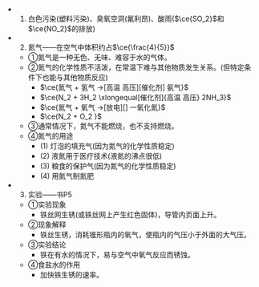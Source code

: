 -
  1. 白色污染(塑料污染)、臭氧空洞(氟利昂)、酸雨($\ce{SO_2}$和$\ce{NO_2}$的排放)
-
  2. 氮气——在空气中体积约占$\ce{\frac{4}{5}}$
	- ①氮气是一种无色、无味、难容于水的气体。
	- ②氮气的化学性质不活泼，在常温下难与其他物质发生关系。(但特定条件下也能与其他物质反应)
		- $\ce{氮气 + 氢气 ->[高温 高压][催化剂] 氨气}$
		- $\ce{N_2 + 3H_2 \xlongequal[催化剂]{高温 高压} 2NH_3}$
		- $\ce{氮气 + 氧气 ->[放电][] 一氧化氮}$
		- $\ce{N_2 + O_2 }$
	- ③通常情况下，氮气不能燃烧，也不支持燃烧。
	- ④氮气的用途
		- (1) 灯泡的填充气(因为氮气的化学性质稳定)
		- (2) 液氮用于医疗技术(液氮的沸点很低)
		- (3) 粮食的保护气(因为氮气的化学性质稳定)
		- (4) 用氮气制氮肥
-
  3. 实验——书P5
	- ①实验现象
		- 铁丝网生锈(或铁丝网上产生红色固体)，导管内页面上升。
	- ②现象解释
		- 铁丝生锈，消耗锥形瓶内的氧气，使瓶内的气压小于外面的大气压。
	- ③实验结论
		- 铁在有水的情况下，易与空气中氧气反应而锈蚀。
	- ④食盐水的作用
		- 加快铁生锈的速率。